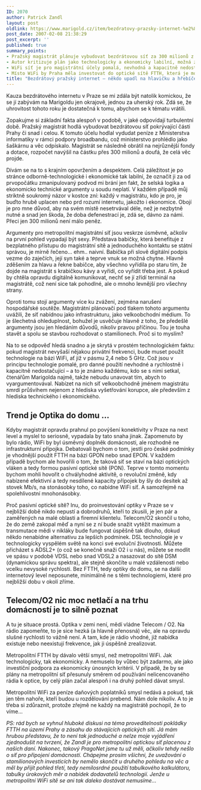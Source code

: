 ```yaml
---
ID: 2070
author: Patrick Zandl
layout: post
oldlink: https://www.marigold.cz/item/bezdratovy-prazsky-internet-%e2%80%93-nekdo-upadl-na-hlavicku-a-hrebicek-to-nebyl
post_date: 2007-02-08 21:38:29
post_excerpt: ''
published: true
summary_points:
- Pražský magistrát plánuje vybudovat bezdrátovou síť za 300 milionů z dotací.
- Autor kritizuje plán jako technologicky a ekonomicky labilní, možná zmanipulovaný.
- WiFi síť je pro magistrátní účely pomalá, nevhodná a kapacitně nedostačující technologie.
- Místo WiFi by Praha měla investovat do optické sítě FTTH, která je modernější.
title: "Bezdrátový pražský internet – někdo upadl na hlavičku a hřebíček to nebyl"
---
```


<texy>Kauza bezdrátového internetu v Praze se mi zdála být natolik komickou, že se jí zabývám na Marigoldu jen okrajově, jednou za uherský rok. Zdá se, že uhrovitost tohoto roku je dostatečná k tomu, abychom se k tématu vrátili. 

Zopakujme si základní fakta alespoň v podobě, v jaké odpovídají turbulentní době. Pražský magistrát hodlá vybudovat bezdrátovou síť pokrývající části Prahy či snad i celou. K tomuto účelu hodlal vydudat peníze z Ministerstva informatiky v rámci podpory broadbandu, což ministerstvo prohlédlo jako šaškárnu a věc odpískalo. Magistrát se následně obrátil na nejrůznější fondy a dotace, rozpočet navýšil na částku přes 300 milionů a doufá, že celá věc projde. 

Dívám se na to s krajním opovržením a despektem. Celá záležitost je po stránce odborně-technologické i ekonomické tak labilní, že označit ji za od prvopočátku zmanipulovaný podvod mi brání jen fakt, že selská logika a ekonomicko technické argumenty u soudu neplatí. V každém případě můj striktně soukromý názor v kostce zní: každý v magistrátu, kdo je pro, je buďto hrubě uplacen nebo prd rozumí internetu, jakožto i ekonomice. Obojí je pro mne důvod, aby na svém místě nesetrvával déle, než je nezbytně nutné a snad jen škoda, že doba defenestrací je, zdá se, dávno za námi. Přeci jen 300 milionů není málo peněz. 

Argumenty pro metropolitní magistrátní síť jsou veskrze úsměvné, ačkoliv na první pohled vypadají být sexy. Představa babičky, která benefituje z bezplatného přístupu do magistrátní sítě a jednoduchého kontaktu se státní správou, je mírně řečeno... ehm.. naivní. Babička při slově digitální podpis vezme do zaječích, její syn také a teprve vnuk se možná chytne. Hlavně zděšením za hlavu a řekne babičce, aby všechno vyřídila po staru tím, že dojde na magistrát s krabičkou kávy a vyřídí, co vyřídit třeba jest. A pokud by chtěla opravdu digitálně komunikovat, nechť se jí zřídí terminál na magistrátě, což není sice tak pohodlné, ale o mnoho levnější pro všechny strany. 

Oproti tomu stojí argumenty více ku zvážení, zejména narušení hospodářské soutěže. Magistrátní plánovači pod tlakem tohoto argumentu uvážili, že síť nabídnou jako infrastrukturu, jako velkoobchodní médium. To je šlechetná ohleduplnost, bohužel je usvěčuje hlavně z toho, že předešlé argumenty jsou jen hledáním důvodů, nikoliv pravou příčinou. Tou je touha stavět a spolu se stavbou rozhodovat o stamilionech. Proč si to myslím? 

Na to se odpověď hledá snadno a je skrytá v prostém technologickém faktu: pokud magistrát nevyšaší nějakou privátní frekvenci, bude muset použít technologie na bázi WiFi, ať již v pásmu 2,4 nebo 5 GHz. Což jsou v principu technologie pomalé, pro danné použití nevhodné a rychlostně i kapacitně nedostačující – a to je známo každému, kdo se s nimi setkal, čtenářům Marigolda najmě, takže nebudu unavovat tím, abych to vyargumentovával. Nabízet na nich síť velkoobchodně  jménem magistrátu smrdí průšvihem nejenom z hlediska vyšetřování korupce, ale především z hlediska technického i ekonomického. 

<h2>Trend je Optika do domu ...</h2>

Kdyby magistrát opravdu prahnul po povýšení konektivity v Praze na next level a myslel to seriosně, vypadala by tato snaha jinak. Zapomenuto by bylo rádio, WiFi by byl úsměvný doplněk domácnosti, ale rozhodně ne infrastrukturní přípojka. Debatovali bychom o tom, jestli pro české podmínky je vhodnější použít FTTH na bázi GPON nebo snad EPON. V každém případě bychom ale hovořili o tom, že taková síť se staví na bázi optických vláken a tedy formou pasivní optické sítě (PON). Teprve v tomto momentu bychom mohli hovořit o chvályhodné aktivitě, o revoluční změně, kdy nabízené efektivní a tedy nesdílené kapacity přípojek by šly do desítek až stovek Mb/s, na stonásobky toho, co nabídne WiFi síť. A samozřejmě na spolehlivostní mnohonásobky. 

Proč pasivní optické sítě? Inu, do proinvestování optiky v Praze se v nejbližší době nikdo nepustí a dobrodruhů, kteří to zkusili, je jen pár a zaměřených na malé oblasti a firemní klientelu. Telecom/O2 skončil u toho, že do země zakopal měď a nyní se z ní bude snažit vytěžit maximum a transmutace mědi v nikláky bude fungovat úspěšně tak dlouho, dokud někdo nenabídne alternativu za lepších podmínek. DSL technologie je v technologicky vyspělém světě na konci své evoluční životnosti. Můžete přicházet s ADSL2+ (o což se konečně snaži O2 i u nás), můžete se modlit ve spásu v podobě VDSL nebo snad VDSL2 a nasazovat do sítě DSM (dynamickou správu spektra), ale stejně skončíte u malé vzdálenosti nebo vcelku nevysoké rychlosti. Bez FTTH, tedy optiky do domu, se na další internetový level neposunete, minimálně ne s těmi technologiemi, které pro nejbližší dobu v okolí zříme. 

<h2>Telecom/O2 nic moc netlačí a na trhu domácností je to silně poznat</h2>

A tu je situace prostá. Optika v zemi není, mědí vládne Telecom / O2. Na rádio zapomeňte, to je sice hezká (a hlavně přenosná) věc, ale na opravdu slušné rychlosti to vážně není. A tam, kde je rádio vhodné, již nabídka existuje nebo neexistují frekvence, jak ji úspěšně zrealizovat. 

Metropolitní FTTH by dávalo větší smysl, než metropolitní WiFi. Jak technologicky, tak ekonomicky. A nemuselo by vůbec být zadarmo, ale jako investiční podpora za ekonomicky únosných kritérií. V případě, že by se plány na metropolitní síť přesunuly směrem od používání nelicencovaného rádia k optice, by celý plán začal alespoň i na druhý pohled dávat smysl.

Metropolitní WiFi za peníze daňových poplatníků smysl nedává a pokud, tak jen těm nahoře, kteří budou u rozdělování prebend. Nám dole nikoliv. A to je třeba si zdůraznit, protože zřejmě ne každý na magistrátě pochopil, že to víme...

<em>PS: rád bych se vyhnul hluboké diskusi na téma proveditelnosti pokládky FTTH na území Prahy a zásahu do stávajících optických sítí. Já mám hrubou představu, že to není tak jednoduché a nelze moje vyjádření zjednodušit na tvrzení, že Zandl je pro metropolitní optickou síť placenou z našich daní. Nakonec, takový PragoNet jsme tu už měli, ačkoliv tehdy nešlo o síť pro připojení domácností. Chápejme prosím všichni, že uvažování o stamilionových investicích by nemělo skončit u druhého pohledu na věc a měl by přijít pohled třetí, tedy nemilosrdné použití tabulkového kalkulátoru, tabulky úrokových měr a nabídek dodavatelů technologií. Jenže u metropolitní WiFi sítě se ani tak daleko dostávat nemusíme... </em>